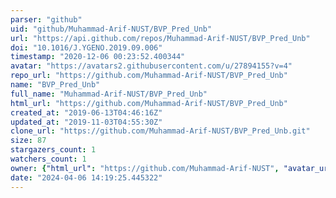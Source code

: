 ```yaml
---
parser: "github"
uid: "github/Muhammad-Arif-NUST/BVP_Pred_Unb"
url: "https://api.github.com/repos/Muhammad-Arif-NUST/BVP_Pred_Unb"
doi: "10.1016/J.YGENO.2019.09.006"
timestamp: "2020-12-06 00:23:52.400344"
avatar: "https://avatars2.githubusercontent.com/u/27894155?v=4"
repo_url: "https://github.com/Muhammad-Arif-NUST/BVP_Pred_Unb"
name: "BVP_Pred_Unb"
full_name: "Muhammad-Arif-NUST/BVP_Pred_Unb"
html_url: "https://github.com/Muhammad-Arif-NUST/BVP_Pred_Unb"
created_at: "2019-06-13T04:46:16Z"
updated_at: "2019-11-03T04:55:30Z"
clone_url: "https://github.com/Muhammad-Arif-NUST/BVP_Pred_Unb.git"
size: 87
stargazers_count: 1
watchers_count: 1
owner: {"html_url": "https://github.com/Muhammad-Arif-NUST", "avatar_url": "https://avatars2.githubusercontent.com/u/27894155?v=4", "login": "Muhammad-Arif-NUST", "type": "User"}
date: "2024-04-06 14:19:25.445322"
---
```

